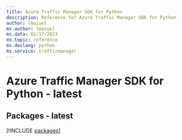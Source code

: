 ```yaml
---
title: Azure Traffic Manager SDK for Python
description: Reference for Azure Traffic Manager SDK for Python
author: lmazuel
ms.author: lmazuel
ms.data: 02/17/2023
ms.topic: reference
ms.devlang: python
ms.service: trafficmanager
---
```

# Azure Traffic Manager SDK for Python - latest
## Packages - latest
[!INCLUDE [packages](traffic-manager-index.md)]